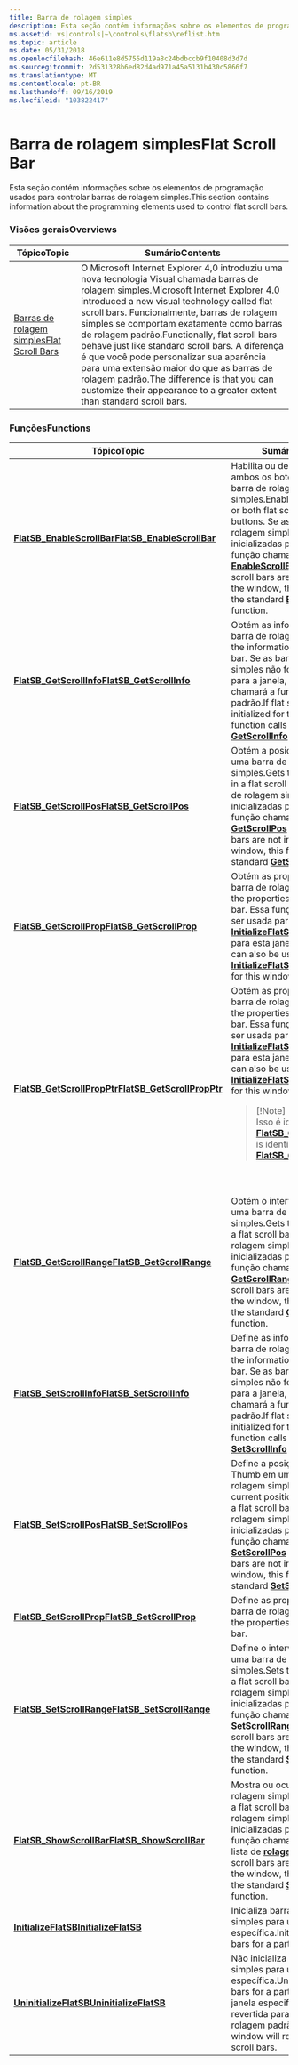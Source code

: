 ```yaml
---
title: Barra de rolagem simples
description: Esta seção contém informações sobre os elementos de programação usados para controlar barras de rolagem simples.
ms.assetid: vs|controls|~\controls\flatsb\reflist.htm
ms.topic: article
ms.date: 05/31/2018
ms.openlocfilehash: 46e611e8d5755d119a8c24bdbccb9f10408d3d7d
ms.sourcegitcommit: 2d531328b6ed82d4ad971a45a5131b430c5866f7
ms.translationtype: MT
ms.contentlocale: pt-BR
ms.lasthandoff: 09/16/2019
ms.locfileid: "103822417"
---
```

# <a name="flat-scroll-bar"></a><span data-ttu-id="647ef-103">Barra de rolagem simples</span><span class="sxs-lookup"><span data-stu-id="647ef-103">Flat Scroll Bar</span></span>

<span data-ttu-id="647ef-104">Esta seção contém informações sobre os elementos de programação usados para controlar barras de rolagem simples.</span><span class="sxs-lookup"><span data-stu-id="647ef-104">This section contains information about the programming elements used to control flat scroll bars.</span></span>

### <a name="overviews"></a><span data-ttu-id="647ef-105">Visões gerais</span><span class="sxs-lookup"><span data-stu-id="647ef-105">Overviews</span></span>



| <span data-ttu-id="647ef-106">Tópico</span><span class="sxs-lookup"><span data-stu-id="647ef-106">Topic</span></span>                                    | <span data-ttu-id="647ef-107">Sumário</span><span class="sxs-lookup"><span data-stu-id="647ef-107">Contents</span></span>                                                                                                                                                                                                                                                                              |
|------------------------------------------|---------------------------------------------------------------------------------------------------------------------------------------------------------------------------------------------------------------------------------------------------------------------------------------|
| [<span data-ttu-id="647ef-108">Barras de rolagem simples</span><span class="sxs-lookup"><span data-stu-id="647ef-108">Flat Scroll Bars</span></span>](flat-scroll-bars.md) | <span data-ttu-id="647ef-109">O Microsoft Internet Explorer 4,0 introduziu uma nova tecnologia Visual chamada barras de rolagem simples.</span><span class="sxs-lookup"><span data-stu-id="647ef-109">Microsoft Internet Explorer 4.0 introduced a new visual technology called flat scroll bars.</span></span> <span data-ttu-id="647ef-110">Funcionalmente, barras de rolagem simples se comportam exatamente como barras de rolagem padrão.</span><span class="sxs-lookup"><span data-stu-id="647ef-110">Functionally, flat scroll bars behave just like standard scroll bars.</span></span> <span data-ttu-id="647ef-111">A diferença é que você pode personalizar sua aparência para uma extensão maior do que as barras de rolagem padrão.</span><span class="sxs-lookup"><span data-stu-id="647ef-111">The difference is that you can customize their appearance to a greater extent than standard scroll bars.</span></span><br/> |



 

### <a name="functions"></a><span data-ttu-id="647ef-112">Funções</span><span class="sxs-lookup"><span data-stu-id="647ef-112">Functions</span></span>



<table>
<colgroup>
<col style="width: 50%" />
<col style="width: 50%" />
</colgroup>
<thead>
<tr class="header">
<th><span data-ttu-id="647ef-113">Tópico</span><span class="sxs-lookup"><span data-stu-id="647ef-113">Topic</span></span></th>
<th><span data-ttu-id="647ef-114">Sumário</span><span class="sxs-lookup"><span data-stu-id="647ef-114">Contents</span></span></th>
</tr>
</thead>
<tbody>
<tr class="odd">
<td><span data-ttu-id="647ef-115"><a href="/windows/desktop/api/Commctrl/nf-commctrl-flatsb_enablescrollbar"><strong>FlatSB_EnableScrollBar</strong></a></span><span class="sxs-lookup"><span data-stu-id="647ef-115"><a href="/windows/desktop/api/Commctrl/nf-commctrl-flatsb_enablescrollbar"><strong>FlatSB_EnableScrollBar</strong></a></span></span></td>
<td><span data-ttu-id="647ef-116">Habilita ou desabilita um ou ambos os botões de direção da barra de rolagem simples.</span><span class="sxs-lookup"><span data-stu-id="647ef-116">Enables or disables one or both flat scroll bar direction buttons.</span></span> <span data-ttu-id="647ef-117">Se as barras de rolagem simples não forem inicializadas para a janela, essa função chamará a função <a href="/windows/desktop/api/Winuser/nf-winuser-enablescrollbar"><strong>EnableScrollBar</strong></a> padrão.</span><span class="sxs-lookup"><span data-stu-id="647ef-117">If flat scroll bars are not initialized for the window, this function calls the standard <a href="/windows/desktop/api/Winuser/nf-winuser-enablescrollbar"><strong>EnableScrollBar</strong></a> function.</span></span> <br/></td>
</tr>
<tr class="even">
<td><span data-ttu-id="647ef-118"><a href="/windows/desktop/api/Commctrl/nf-commctrl-flatsb_getscrollinfo"><strong>FlatSB_GetScrollInfo</strong></a></span><span class="sxs-lookup"><span data-stu-id="647ef-118"><a href="/windows/desktop/api/Commctrl/nf-commctrl-flatsb_getscrollinfo"><strong>FlatSB_GetScrollInfo</strong></a></span></span></td>
<td><span data-ttu-id="647ef-119">Obtém as informações de uma barra de rolagem simples.</span><span class="sxs-lookup"><span data-stu-id="647ef-119">Gets the information for a flat scroll bar.</span></span> <span data-ttu-id="647ef-120">Se as barras de rolagem simples não forem inicializadas para a janela, essa função chamará a função <a href="/windows/desktop/api/Winuser/nf-winuser-getscrollinfo"><strong>GetScrollInfo</strong></a> padrão.</span><span class="sxs-lookup"><span data-stu-id="647ef-120">If flat scroll bars are not initialized for the window, this function calls the standard <a href="/windows/desktop/api/Winuser/nf-winuser-getscrollinfo"><strong>GetScrollInfo</strong></a> function.</span></span> <br/></td>
</tr>
<tr class="odd">
<td><span data-ttu-id="647ef-121"><a href="/windows/desktop/api/Commctrl/nf-commctrl-flatsb_getscrollpos"><strong>FlatSB_GetScrollPos</strong></a></span><span class="sxs-lookup"><span data-stu-id="647ef-121"><a href="/windows/desktop/api/Commctrl/nf-commctrl-flatsb_getscrollpos"><strong>FlatSB_GetScrollPos</strong></a></span></span></td>
<td><span data-ttu-id="647ef-122">Obtém a posição do polegar em uma barra de rolagem simples.</span><span class="sxs-lookup"><span data-stu-id="647ef-122">Gets the thumb position in a flat scroll bar.</span></span> <span data-ttu-id="647ef-123">Se as barras de rolagem simples não forem inicializadas para a janela, essa função chamará a função <a href="/windows/desktop/api/Winuser/nf-winuser-getscrollpos"><strong>GetScrollPos</strong></a> padrão.</span><span class="sxs-lookup"><span data-stu-id="647ef-123">If flat scroll bars are not initialized for the window, this function calls the standard <a href="/windows/desktop/api/Winuser/nf-winuser-getscrollpos"><strong>GetScrollPos</strong></a> function.</span></span> <br/></td>
</tr>
<tr class="even">
<td><span data-ttu-id="647ef-124"><a href="/windows/desktop/api/Commctrl/nf-commctrl-flatsb_getscrollprop"><strong>FlatSB_GetScrollProp</strong></a></span><span class="sxs-lookup"><span data-stu-id="647ef-124"><a href="/windows/desktop/api/Commctrl/nf-commctrl-flatsb_getscrollprop"><strong>FlatSB_GetScrollProp</strong></a></span></span></td>
<td><span data-ttu-id="647ef-125">Obtém as propriedades de uma barra de rolagem simples.</span><span class="sxs-lookup"><span data-stu-id="647ef-125">Gets the properties for a flat scroll bar.</span></span> <span data-ttu-id="647ef-126">Essa função também pode ser usada para determinar se <a href="/windows/desktop/api/Commctrl/nf-commctrl-initializeflatsb"><strong>InitializeFlatSB</strong></a> foi chamado para esta janela.</span><span class="sxs-lookup"><span data-stu-id="647ef-126">This function can also be used to determine if <a href="/windows/desktop/api/Commctrl/nf-commctrl-initializeflatsb"><strong>InitializeFlatSB</strong></a> has been called for this window.</span></span> <br/></td>
</tr>
<tr class="odd">
<td><span data-ttu-id="647ef-127"><a href="/windows/desktop/api/Commctrl/nf-commctrl-flatsb_getscrollpropptr"><strong>FlatSB_GetScrollPropPtr</strong></a></span><span class="sxs-lookup"><span data-stu-id="647ef-127"><a href="/windows/desktop/api/Commctrl/nf-commctrl-flatsb_getscrollpropptr"><strong>FlatSB_GetScrollPropPtr</strong></a></span></span></td>
<td><span data-ttu-id="647ef-128">Obtém as propriedades de uma barra de rolagem simples.</span><span class="sxs-lookup"><span data-stu-id="647ef-128">Gets the properties for a flat scroll bar.</span></span> <span data-ttu-id="647ef-129">Essa função também pode ser usada para determinar se <a href="/windows/desktop/api/Commctrl/nf-commctrl-initializeflatsb"><strong>InitializeFlatSB</strong></a> foi chamado para esta janela.</span><span class="sxs-lookup"><span data-stu-id="647ef-129">This function can also be used to determine if <a href="/windows/desktop/api/Commctrl/nf-commctrl-initializeflatsb"><strong>InitializeFlatSB</strong></a> has been called for this window.</span></span>
<blockquote>
[!Note]<br />
<span data-ttu-id="647ef-130">Isso é idêntico ao <a href="/windows/desktop/api/Commctrl/nf-commctrl-flatsb_getscrollprop"><strong>FlatSB_GetScrollProp</strong></a>.</span><span class="sxs-lookup"><span data-stu-id="647ef-130">This is identical to <a href="/windows/desktop/api/Commctrl/nf-commctrl-flatsb_getscrollprop"><strong>FlatSB_GetScrollProp</strong></a>.</span></span>
</blockquote>
<br/> <br/></td>
</tr>
<tr class="even">
<td><span data-ttu-id="647ef-131"><a href="/windows/desktop/api/Commctrl/nf-commctrl-flatsb_getscrollrange"><strong>FlatSB_GetScrollRange</strong></a></span><span class="sxs-lookup"><span data-stu-id="647ef-131"><a href="/windows/desktop/api/Commctrl/nf-commctrl-flatsb_getscrollrange"><strong>FlatSB_GetScrollRange</strong></a></span></span></td>
<td><span data-ttu-id="647ef-132">Obtém o intervalo de rolagem de uma barra de rolagem simples.</span><span class="sxs-lookup"><span data-stu-id="647ef-132">Gets the scroll range for a flat scroll bar.</span></span> <span data-ttu-id="647ef-133">Se as barras de rolagem simples não forem inicializadas para a janela, essa função chamará a função <a href="/windows/desktop/api/Winuser/nf-winuser-getscrollrange"><strong>GetScrollRange</strong></a> padrão.</span><span class="sxs-lookup"><span data-stu-id="647ef-133">If flat scroll bars are not initialized for the window, this function calls the standard <a href="/windows/desktop/api/Winuser/nf-winuser-getscrollrange"><strong>GetScrollRange</strong></a> function.</span></span> <br/></td>
</tr>
<tr class="odd">
<td><span data-ttu-id="647ef-134"><a href="/windows/desktop/api/Commctrl/nf-commctrl-flatsb_setscrollinfo"><strong>FlatSB_SetScrollInfo</strong></a></span><span class="sxs-lookup"><span data-stu-id="647ef-134"><a href="/windows/desktop/api/Commctrl/nf-commctrl-flatsb_setscrollinfo"><strong>FlatSB_SetScrollInfo</strong></a></span></span></td>
<td><span data-ttu-id="647ef-135">Define as informações para uma barra de rolagem simples.</span><span class="sxs-lookup"><span data-stu-id="647ef-135">Sets the information for a flat scroll bar.</span></span> <span data-ttu-id="647ef-136">Se as barras de rolagem simples não forem inicializadas para a janela, essa função chamará a função <a href="/windows/desktop/api/Winuser/nf-winuser-setscrollinfo"><strong>SetScrollInfo</strong></a> padrão.</span><span class="sxs-lookup"><span data-stu-id="647ef-136">If flat scroll bars are not initialized for the window, this function calls the standard <a href="/windows/desktop/api/Winuser/nf-winuser-setscrollinfo"><strong>SetScrollInfo</strong></a> function.</span></span> <br/></td>
</tr>
<tr class="even">
<td><span data-ttu-id="647ef-137"><a href="/windows/desktop/api/Commctrl/nf-commctrl-flatsb_setscrollpos"><strong>FlatSB_SetScrollPos</strong></a></span><span class="sxs-lookup"><span data-stu-id="647ef-137"><a href="/windows/desktop/api/Commctrl/nf-commctrl-flatsb_setscrollpos"><strong>FlatSB_SetScrollPos</strong></a></span></span></td>
<td><span data-ttu-id="647ef-138">Define a posição atual do Thumb em uma barra de rolagem simples.</span><span class="sxs-lookup"><span data-stu-id="647ef-138">Sets the current position of the thumb in a flat scroll bar.</span></span> <span data-ttu-id="647ef-139">Se as barras de rolagem simples não forem inicializadas para a janela, essa função chamará a função <a href="/windows/desktop/api/Winuser/nf-winuser-setscrollpos"><strong>SetScrollPos</strong></a> padrão.</span><span class="sxs-lookup"><span data-stu-id="647ef-139">If flat scroll bars are not initialized for the window, this function calls the standard <a href="/windows/desktop/api/Winuser/nf-winuser-setscrollpos"><strong>SetScrollPos</strong></a> function.</span></span> <br/></td>
</tr>
<tr class="odd">
<td><span data-ttu-id="647ef-140"><a href="/windows/desktop/api/Commctrl/nf-commctrl-flatsb_setscrollprop"><strong>FlatSB_SetScrollProp</strong></a></span><span class="sxs-lookup"><span data-stu-id="647ef-140"><a href="/windows/desktop/api/Commctrl/nf-commctrl-flatsb_setscrollprop"><strong>FlatSB_SetScrollProp</strong></a></span></span></td>
<td><span data-ttu-id="647ef-141">Define as propriedades de uma barra de rolagem simples.</span><span class="sxs-lookup"><span data-stu-id="647ef-141">Sets the properties for a flat scroll bar.</span></span> <br/></td>
</tr>
<tr class="even">
<td><span data-ttu-id="647ef-142"><a href="/windows/desktop/api/Commctrl/nf-commctrl-flatsb_setscrollrange"><strong>FlatSB_SetScrollRange</strong></a></span><span class="sxs-lookup"><span data-stu-id="647ef-142"><a href="/windows/desktop/api/Commctrl/nf-commctrl-flatsb_setscrollrange"><strong>FlatSB_SetScrollRange</strong></a></span></span></td>
<td><span data-ttu-id="647ef-143">Define o intervalo de rolagem de uma barra de rolagem simples.</span><span class="sxs-lookup"><span data-stu-id="647ef-143">Sets the scroll range of a flat scroll bar.</span></span> <span data-ttu-id="647ef-144">Se as barras de rolagem simples não forem inicializadas para a janela, essa função chamará a função <a href="/windows/desktop/api/Winuser/nf-winuser-setscrollrange"><strong>SetScrollRange</strong></a> padrão.</span><span class="sxs-lookup"><span data-stu-id="647ef-144">If flat scroll bars are not initialized for the window, this function calls the standard <a href="/windows/desktop/api/Winuser/nf-winuser-setscrollrange"><strong>SetScrollRange</strong></a> function.</span></span> <br/></td>
</tr>
<tr class="odd">
<td><span data-ttu-id="647ef-145"><a href="/windows/desktop/api/Commctrl/nf-commctrl-flatsb_showscrollbar"><strong>FlatSB_ShowScrollBar</strong></a></span><span class="sxs-lookup"><span data-stu-id="647ef-145"><a href="/windows/desktop/api/Commctrl/nf-commctrl-flatsb_showscrollbar"><strong>FlatSB_ShowScrollBar</strong></a></span></span></td>
<td><span data-ttu-id="647ef-146">Mostra ou oculta uma barra de rolagem simples.</span><span class="sxs-lookup"><span data-stu-id="647ef-146">Shows or hides a flat scroll bar.</span></span> <span data-ttu-id="647ef-147">Se as barras de rolagem simples não forem inicializadas para a janela, essa função chamará a função de lista de <a href="/windows/desktop/api/Winuser/nf-winuser-showscrollbar"><strong>rolagem</strong></a> padrão.</span><span class="sxs-lookup"><span data-stu-id="647ef-147">If flat scroll bars are not initialized for the window, this function calls the standard <a href="/windows/desktop/api/Winuser/nf-winuser-showscrollbar"><strong>ShowScrollBar</strong></a> function.</span></span> <br/></td>
</tr>
<tr class="even">
<td><span data-ttu-id="647ef-148"><a href="/windows/desktop/api/Commctrl/nf-commctrl-initializeflatsb"><strong>InitializeFlatSB</strong></a></span><span class="sxs-lookup"><span data-stu-id="647ef-148"><a href="/windows/desktop/api/Commctrl/nf-commctrl-initializeflatsb"><strong>InitializeFlatSB</strong></a></span></span></td>
<td><span data-ttu-id="647ef-149">Inicializa barras de rolagem simples para uma janela específica.</span><span class="sxs-lookup"><span data-stu-id="647ef-149">Initializes flat scroll bars for a particular window.</span></span> <br/></td>
</tr>
<tr class="odd">
<td><span data-ttu-id="647ef-150"><a href="/windows/desktop/api/Commctrl/nf-commctrl-uninitializeflatsb"><strong>UninitializeFlatSB</strong></a></span><span class="sxs-lookup"><span data-stu-id="647ef-150"><a href="/windows/desktop/api/Commctrl/nf-commctrl-uninitializeflatsb"><strong>UninitializeFlatSB</strong></a></span></span></td>
<td><span data-ttu-id="647ef-151">Não inicializa barras de rolagem simples para uma janela específica.</span><span class="sxs-lookup"><span data-stu-id="647ef-151">Uninitializes flat scroll bars for a particular window.</span></span> <span data-ttu-id="647ef-152">A janela especificada será revertida para as barras de rolagem padrão.</span><span class="sxs-lookup"><span data-stu-id="647ef-152">The specified window will revert to standard scroll bars.</span></span> <br/></td>
</tr>
</tbody>
</table>



 

 

 





